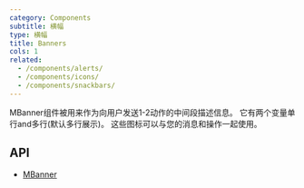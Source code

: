 ```yaml
---
category: Components
subtitle: 横幅
type: 横幅
title: Banners
cols: 1
related:
  - /components/alerts/
  - /components/icons/
  - /components/snackbars/
---
```


MBanner组件被用来作为向用户发送1-2动作的中间段描述信息。 它有两个变量单行and多行(默认多行展示)。 这些图标可以与您的消息和操作一起使用。

## API

- [MBanner](/docs/api/MBanner)